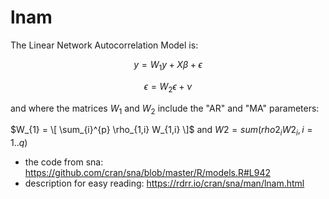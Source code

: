 # lnam

The Linear Network Autocorrelation Model is:

$$ y = W_{1} y + X \beta + \epsilon $$

$$ \epsilon = W_{2} \epsilon + \nu $$

and where the matrices $W_{1}$ and $W_{2}$ include the "AR" and "MA" parameters:

$W_{1} = \[ \sum_{i}^{p} \rho_{1,i} W_{1,i} \]$ and $W2 = sum( rho2_i W2_i, i=1..q)$

  * the code from sna: https://github.com/cran/sna/blob/master/R/models.R#L942
  * description for easy reading: https://rdrr.io/cran/sna/man/lnam.html
